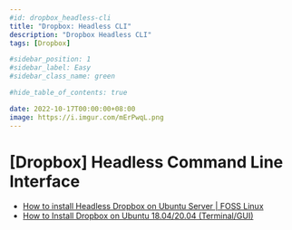 ```yaml
---
#id: dropbox_headless-cli
title: "Dropbox: Headless CLI"
description: "Dropbox Headless CLI"
tags: [Dropbox]

#sidebar_position: 1
#sidebar_label: Easy
#sidebar_class_name: green

#hide_table_of_contents: true

date: 2022-10-17T00:00:00+08:00
image: https://i.imgur.com/mErPwqL.png
---
```


[Dropbox] Headless Command Line Interface
=========================================

- [How to install Headless Dropbox on Ubuntu Server | FOSS Linux](https://www.fosslinux.com/45045/headless-dropbox-ubuntu-server.htm)
- [How to Install Dropbox on Ubuntu 18.04/20.04 (Terminal/GUI)](https://linoxide.com/install-dropbox-ubuntu)
